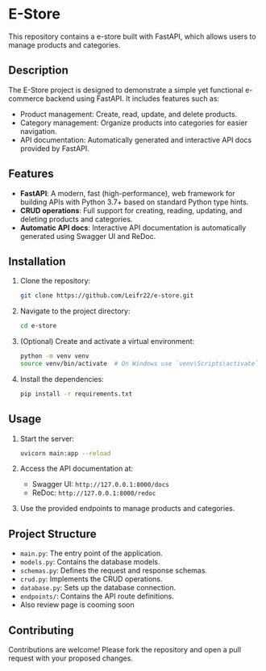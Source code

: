 # E-Store

This repository contains a e-store built with FastAPI, which allows users to manage products and categories.

## Description

The E-Store project is designed to demonstrate a simple yet functional e-commerce backend using FastAPI. It includes features such as:

- Product management: Create, read, update, and delete products.
- Category management: Organize products into categories for easier navigation.
- API documentation: Automatically generated and interactive API docs provided by FastAPI.

## Features

- **FastAPI**: A modern, fast (high-performance), web framework for building APIs with Python 3.7+ based on standard Python type hints.
- **CRUD operations**: Full support for creating, reading, updating, and deleting products and categories.
- **Automatic API docs**: Interactive API documentation is automatically generated using Swagger UI and ReDoc.

## Installation

1. Clone the repository:
    ```sh
    git clone https://github.com/Leifr22/e-store.git
    ```

2. Navigate to the project directory:
    ```sh
    cd e-store
    ```

3. (Optional) Create and activate a virtual environment:
    ```sh
    python -m venv venv
    source venv/bin/activate  # On Windows use `venv\Scripts\activate`
    ```

4. Install the dependencies:
    ```sh
    pip install -r requirements.txt
    ```

## Usage

1. Start the server:
    ```sh
    uvicorn main:app --reload
    ```

2. Access the API documentation at:
    - Swagger UI: `http://127.0.0.1:8000/docs`
    - ReDoc: `http://127.0.0.1:8000/redoc`

3. Use the provided endpoints to manage products and categories.

## Project Structure

- `main.py`: The entry point of the application.
- `models.py`: Contains the database models.
- `schemas.py`: Defines the request and response schemas.
- `crud.py`: Implements the CRUD operations.
- `database.py`: Sets up the database connection.
- `endpoints/`: Contains the API route definitions.
- Also review page is cooming soon

## Contributing

Contributions are welcome! Please fork the repository and open a pull request with your proposed changes.
